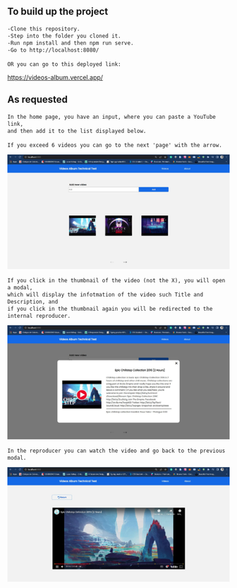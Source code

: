 ## To build up the project
```
-Clone this repository.
-Step into the folder you cloned it.
-Run npm install and then npm run serve.
-Go to http://localhost:8080/

OR you can go to this deployed link:
```
https://videos-album.vercel.app/

## As requested
```
In the home page, you have an input, where you can paste a YouTube link,
and then add it to the list displayed below. 

If you exceed 6 videos you can go to the next 'page' with the arrow.
```
![home](./exampleImages/home1.jpg)
```
If you click in the thumbnail of the video (not the X), you will open a modal,
which will display the infotmation of the video such Title and Description, and
if you click in the thumbnail again you will be redirected to the internal reproducer.
```
![videoModal](./exampleImages/videoModal.jpg)
```
In the reproducer you can watch the video and go back to the previous modal.
```
![reproducer](./exampleImages/reproducer.jpg)